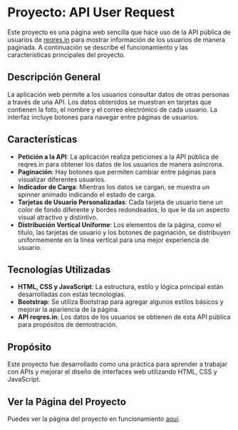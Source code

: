 # Proyecto: API User Request

Este proyecto es una página web sencilla que hace uso de la API pública de usuarios de [reqres.in](https://reqres.in) para mostrar información de los usuarios de manera paginada. A continuación se describe el funcionamiento y las características principales del proyecto.

## Descripción General

La aplicación web permite a los usuarios consultar datos de otras personas a través de una API. Los datos obtenidos se muestran en tarjetas que contienen la foto, el nombre y el correo electrónico de cada usuario. La interfaz incluye botones para navegar entre páginas de usuarios.

## Características

- **Petición a la API**: La aplicación realiza peticiones a la API pública de reqres.in para obtener los datos de los usuarios de manera asíncrona.
- **Paginación**: Hay botones que permiten cambiar entre páginas para visualizar diferentes usuarios.
- **Indicador de Carga**: Mientras los datos se cargan, se muestra un spinner animado indicando el estado de carga.
- **Tarjetas de Usuario Personalizadas**: Cada tarjeta de usuario tiene un color de fondo diferente y bordes redondeados, lo que le da un aspecto visual atractivo y distintivo.
- **Distribución Vertical Uniforme**: Los elementos de la página, como el título, las tarjetas de usuario y los botones de paginación, se distribuyen uniformemente en la línea vertical para una mejor experiencia de usuario.

## Tecnologías Utilizadas

- **HTML, CSS y JavaScript**: La estructura, estilo y lógica principal están desarrolladas con estas tecnologías.
- **Bootstrap**: Se utiliza Bootstrap para agregar algunos estilos básicos y mejorar la apariencia de la página.
- **API reqres.in**: Los datos de los usuarios se obtienen de esta API pública para propósitos de demostración.

## Propósito

Este proyecto fue desarrollado como una práctica para aprender a trabajar con APIs y mejorar el diseño de interfaces web utilizando HTML, CSS y JavaScript.

## Ver la Página del Proyecto

Puedes ver la página del proyecto en funcionamiento <a href="https://karinaibarrait.github.io/api-user-request/" target="_blank">aquí</a>.
